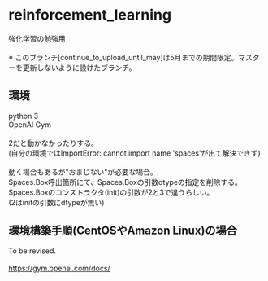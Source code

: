 # reinforcement_learning
強化学習の勉強用<br>
<br>
※ このブランチ[continue_to_upload_until_may]は5月までの期間限定。マスターを更新しないように設けたブランチ。

## 環境
python 3<br>
OpenAI Gym<br>
<br>
2だと動かなかったりする。<br>
(自分の環境ではImportError: cannot import name 'spaces'が出て解決できず)<br>
<br>
動く場合もあるが"おまじない"が必要な場合。<br>
Spaces.Box呼出箇所にて、Spaces.Boxの引数dtypeの指定を削除する。<br>
Spaces.Boxのコンストラクタ(init)の引数が2と3で違うらしい。<br>
(2はinitの引数にdtypeが無い)<br>

## 環境構築手順(CentOSやAmazon Linux)の場合
To be revised.<br>
<br>
https://gym.openai.com/docs/<br>

